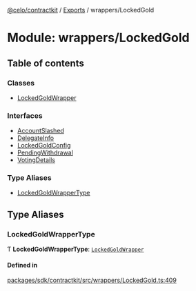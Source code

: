 [@celo/contractkit](../README.md) / [Exports](../modules.md) / wrappers/LockedGold

# Module: wrappers/LockedGold

## Table of contents

### Classes

- [LockedGoldWrapper](../classes/wrappers_LockedGold.LockedGoldWrapper.md)

### Interfaces

- [AccountSlashed](../interfaces/wrappers_LockedGold.AccountSlashed.md)
- [DelegateInfo](../interfaces/wrappers_LockedGold.DelegateInfo.md)
- [LockedGoldConfig](../interfaces/wrappers_LockedGold.LockedGoldConfig.md)
- [PendingWithdrawal](../interfaces/wrappers_LockedGold.PendingWithdrawal.md)
- [VotingDetails](../interfaces/wrappers_LockedGold.VotingDetails.md)

### Type Aliases

- [LockedGoldWrapperType](wrappers_LockedGold.md#lockedgoldwrappertype)

## Type Aliases

### LockedGoldWrapperType

Ƭ **LockedGoldWrapperType**: [`LockedGoldWrapper`](../classes/wrappers_LockedGold.LockedGoldWrapper.md)

#### Defined in

[packages/sdk/contractkit/src/wrappers/LockedGold.ts:409](https://github.com/celo-org/developer-tooling/blob/master/packages/sdk/contractkit/src/wrappers/LockedGold.ts#L409)
